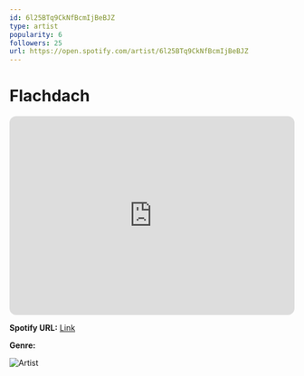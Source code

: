 ```yaml
---
id: 6l25BTq9CkNfBcmIjBeBJZ
type: artist
popularity: 6
followers: 25
url: https://open.spotify.com/artist/6l25BTq9CkNfBcmIjBeBJZ
---
```

# Flachdach

<iframe style="border-radius:12px" src="https://open.spotify.com/embed/artist/6l25BTq9CkNfBcmIjBeBJZ" width="100%" height="352" frameBorder="0" allowfullscreen="" allow="autoplay; clipboard-write; encrypted-media; fullscreen; picture-in-picture" loading="lazy"></iframe>

**Spotify URL:** [Link](https://open.spotify.com/artist/6l25BTq9CkNfBcmIjBeBJZ)

**Genre:** 

![Artist](https://i.scdn.co/image/ab6761610000e5eb06d0d99ff31df346137d0717)
